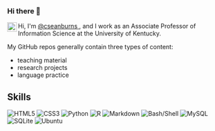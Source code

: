 ### Hi there 👋

<p>Hi, I'm 
  <a href="https://twitter.com/cseanburns">@cseanburns
  <img align="left" alt="Sean Burns | Twitter" width="22px" src="https://raw.githubusercontent.com/peterthehan/peterthehan/master/assets/twitter.svg" />
</a>, and I work as an Associate Professor of Information Science at the University of Kentucky.</p>
<p>My GitHub repos generally contain three types of content:</p>

- teaching material
- research projects
- language practice

<!-- list of badges: https://dev.to/envoy_/150-badges-for-github-pnk -->

## Skills

![HTML5](https://img.shields.io/badge/-HTML5-E34F26?style=flat-square&logo=html5&logoColor=white)
![CSS3](https://img.shields.io/badge/-CSS3-1572B6?style=flat-square&logo=css3)
![Python](https://img.shields.io/badge/Python-3776AB?style=for-the-badge&logo=python&logoColor=white)
![R](https://img.shields.io/badge/R-276DC3?style=for-the-badge&logo=r&logoColor=white)
![Markdown](https://img.shields.io/badge/Markdown-000000?style=for-the-badge&logo=markdown&logoColor=white)
![Bash/Shell](https://img.shields.io/badge/Shell_Script-121011?style=for-the-badge&logo=gnu-bash&logoColor=white)
![MySQL](https://img.shields.io/badge/MySQL-00000F?style=for-the-badge&logo=mysql&logoColor=white)
![SQLite](https://img.shields.io/badge/SQLite-07405E?style=for-the-badge&logo=sqlite&logoColor=whit)
![Ubuntu](https://img.shields.io/badge/Ubuntu-E95420?style=for-the-badge&logo=ubuntu&logoColor=white)


<!--
**cseanburns/cseanburns** is a ✨ _special_ ✨ repository because its `README.md` (this file) appears on your GitHub profile.

Here are some ideas to get you started:

- 🔭 I’m currently working on ...
- 🌱 I’m currently learning ...
- 👯 I’m looking to collaborate on ...
- 🤔 I’m looking for help with ...
- 💬 Ask me about ...
- 📫 How to reach me: ...
- 😄 Pronouns: ...
- ⚡ Fun fact: ...
-->

